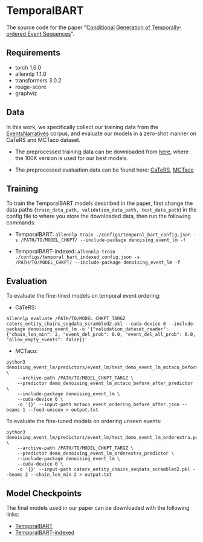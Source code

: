 # TemporalBART

The source code for the paper "[Conditional Generation of Temporally-ordered Event Sequences](https://arxiv.org/abs/2012.15786)".

## Requirements

- torch 1.6.0
- allennlp 1.1.0
- transformers 3.0.2
- rouge-score
- graphviz

## Data

In this work, we specifically collect our training data from the [EventsNarratives](https://www.aclweb.org/anthology/P18-1050/) corpus, and evaluate our models in a zero-shot manner on CaTeRS and MCTaco dataset.

- The preprocessed training data can be downloaded from [here](https://drive.google.com/drive/folders/1Cyxi8meJ6TjeayVrnAeerN9FF7pnhyos?usp=sharing), where the 100K version is used for our best models.

- The preprocessed evaluation data can be found here: [CaTeRS](https://drive.google.com/file/d/1cEjt6Skb0Nnmy2a6XWEL6zVI57idT-Bj/view?usp=sharing), [MCTaco](https://drive.google.com/file/d/1z2V1_YUegKWVXjvaEyR0T-G_4AVAz6Ja/view?usp=sharing)

## Training

To train the TemporalBART models described in the paper, first change the data paths (`train_data_path, validation_data_path, test_data_path`) in the config file to where you store the downloaded data, then run the following commands:

- TemporalBART: `allennlp train ./configs/temporal_bart_config.json -s /PATH/TO/MODEL_CHKPT/ --include-package denoising_event_lm -f`

- TemporalBART-indexed: `allennlp train ./configs/temporal_bart_indexed_config.json -s /PATH/TO/MODEL_CHKPT/ --include-package denoising_event_lm -f`

## Evaluation

To evaluate the fine-tined models on temporal event ordering:

- CaTeRS:

`allennlp evaluate /PATH/TO/MODEL_CHKPT_TARGZ caters_entity_chains_seqdata_scrambled2.pkl --cuda-device 0 --include-package denoising_event_lm -o '{"validation_dataset_reader": {"chain_len_min": 2, "event_del_prob": 0.0, "event_del_all_prob": 0.0, "allow_empty_events": false}}'`

- MCTaco:
```
python3 denoising_event_lm/predictors/event_lm/test_demo_event_lm_mctaco_before_after.py \
    --archive-path /PATH/TO/MODEL_CHKPT_TARGZ \
    --predictor demo_denoising_event_lm_mctaco_before_after_predictor \
    --include-package denoising_event_lm \
    --cuda-device 0 \
    -o '{}' --input-path mctaco_event_ordering_before_after.json --beams 1 --feed-unseen > output.txt
```

To evaluate the fine-tuned models on ordering unseen events:

```
python3 denoising_event_lm/predictors/event_lm/test_demo_event_lm_orderextra.py \
    --archive-path /PATH/TO/MODEL_CHKPT_TARGZ \
    --predictor demo_denoising_event_lm_orderextra_predictor \
    --include-package denoising_event_lm \
    --cuda-device 0 \
    -o '{}' --input-path caters_entity_chains_seqdata_scrambled2.pkl --beams 2 --chain_len_min 2 > output.txt
```

## Model Checkpoints

The final models used in our paper can be downloaded with the following links:
- [TemporalBART](https://drive.google.com/file/d/1SdSrGhB4KMWIMzbD42GobKQmKPOIuRKL/view?usp=sharing)
- [TemporalBART-indexed](https://drive.google.com/file/d/1zYfYb-vLGBsXEu9rZ6KD3J5xC6mO3SVI/view?usp=sharing)
